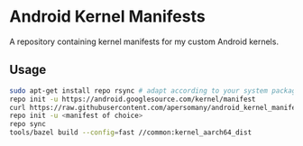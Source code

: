 # Android Kernel Manifests

A repository containing kernel manifests for my custom Android kernels.

## Usage

```bash
sudo apt-get install repo rsync # adapt according to your system package manager
repo init -u https://android.googlesource.com/kernel/manifest
curl https://raw.githubusercontent.com/apersomany/android_kernel_manifests/refs/heads/main/<manifest of choice> -o .repo/manifests
repo init -u <manifest of choice>
repo sync
tools/bazel build --config=fast //common:kernel_aarch64_dist
```
